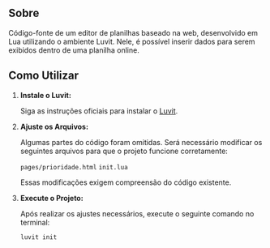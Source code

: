 ## Sobre

Código-fonte de um editor de planilhas baseado na web, desenvolvido em Lua utilizando o ambiente Luvit. Nele, é possível inserir dados para serem exibidos dentro de uma planilha online.

## Como Utilizar

1. **Instale o Luvit:**

   Siga as instruções oficiais para instalar o [Luvit](https://luvit.io/).

2. **Ajuste os Arquivos:**

   Algumas partes do código foram omitidas. Será necessário modificar os seguintes arquivos para que o projeto funcione corretamente:

    `pages/prioridade.html`
    `init.lua`

   Essas modificações exigem compreensão do código existente.

3. **Execute o Projeto:**

   Após realizar os ajustes necessários, execute o seguinte comando no terminal:

   ```bash
   luvit init
   ```
